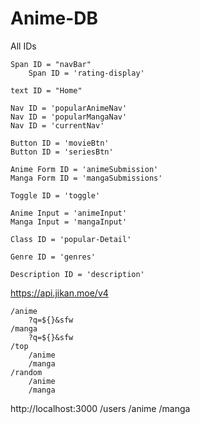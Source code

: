 # Anime-DB

All IDs

    Span ID = "navBar"
        Span ID = 'rating-display'

    text ID = "Home"

    Nav ID = 'popularAnimeNav'
    Nav ID = 'popularMangaNav'
    Nav ID = 'currentNav'

    Button ID = 'movieBtn'
    Button ID = 'seriesBtn'

    Anime Form ID = 'animeSubmission'
    Manga Form ID = 'mangaSubmissions'

    Toggle ID = 'toggle'

    Anime Input = 'animeInput'
    Manga Input = 'mangaInput'

    Class ID = 'popular-Detail'

    Genre ID = 'genres'

    Description ID = 'description'

https://api.jikan.moe/v4

    /anime
        ?q=${}&sfw
    /manga
        ?q=${}&sfw
    /top
        /anime
        /manga
    /random
        /anime
        /manga

 http://localhost:3000
    /users 
        /anime
        /manga
     